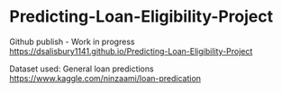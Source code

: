 # Predicting-Loan-Eligibility-Project

Github publish - Work in progress https://dsalisbury1141.github.io/Predicting-Loan-Eligibility-Project



Dataset used:  General loan predictions
https://www.kaggle.com/ninzaami/loan-predication
<p>    </p>



